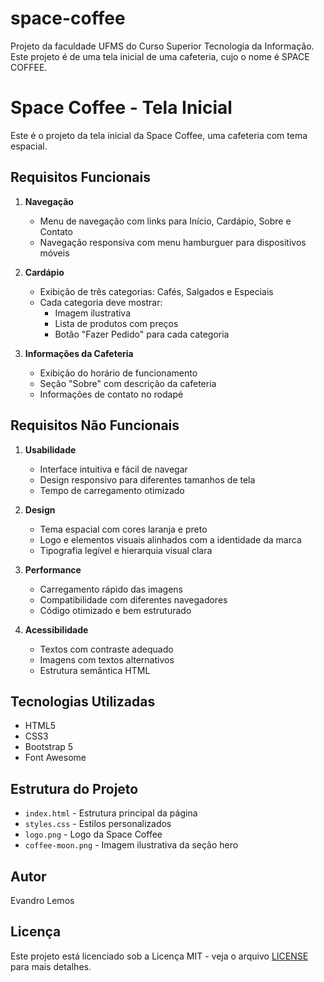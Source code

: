 # space-coffee
Projeto da faculdade UFMS do Curso Superior Tecnologia da Informação.
Este projeto é de uma tela inicial de uma cafeteria, cujo o nome é SPACE COFFEE.

# Space Coffee - Tela Inicial

Este é o projeto da tela inicial da Space Coffee, uma cafeteria com tema espacial.

## Requisitos Funcionais

1. **Navegação**
   - Menu de navegação com links para Início, Cardápio, Sobre e Contato
   - Navegação responsiva com menu hamburguer para dispositivos móveis

2. **Cardápio**
   - Exibição de três categorias: Cafés, Salgados e Especiais
   - Cada categoria deve mostrar:
     - Imagem ilustrativa
     - Lista de produtos com preços
     - Botão "Fazer Pedido" para cada categoria

3. **Informações da Cafeteria**
   - Exibição do horário de funcionamento
   - Seção "Sobre" com descrição da cafeteria
   - Informações de contato no rodapé

## Requisitos Não Funcionais

1. **Usabilidade**
   - Interface intuitiva e fácil de navegar
   - Design responsivo para diferentes tamanhos de tela
   - Tempo de carregamento otimizado

2. **Design**
   - Tema espacial com cores laranja e preto
   - Logo e elementos visuais alinhados com a identidade da marca
   - Tipografia legível e hierarquia visual clara

3. **Performance**
   - Carregamento rápido das imagens
   - Compatibilidade com diferentes navegadores
   - Código otimizado e bem estruturado

4. **Acessibilidade**
   - Textos com contraste adequado
   - Imagens com textos alternativos
   - Estrutura semântica HTML

## Tecnologias Utilizadas

- HTML5
- CSS3
- Bootstrap 5
- Font Awesome

## Estrutura do Projeto

- `index.html` - Estrutura principal da página
- `styles.css` - Estilos personalizados
- `logo.png` - Logo da Space Coffee
- `coffee-moon.png` - Imagem ilustrativa da seção hero

## Autor

Evandro Lemos

## Licença

Este projeto está licenciado sob a Licença MIT - veja o arquivo [LICENSE](LICENSE) para mais detalhes.

